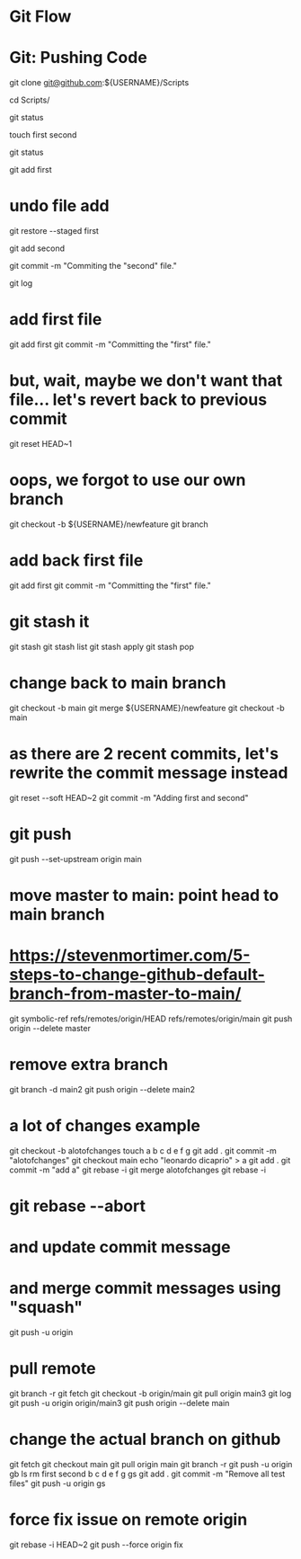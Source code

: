 # Git Flow

# Git: Pushing Code

git clone git@github.com:${USERNAME}/Scripts

cd Scripts/

git status

touch first second

git status

git add first 

# undo file add
git restore --staged first

git add second

git commit -m "Commiting the \"second\" file."

git log

# add first file
git add first
git commit -m "Committing the \"first\" file."

# but, wait, maybe we don't want that file... let's revert back to previous commit
git reset HEAD~1

# oops, we forgot to use our own branch
git checkout -b ${USERNAME}/newfeature
git branch

# add back first file
git add first
git commit -m "Committing the \"first\" file."

# git stash it
git stash
git stash list
git stash apply
git stash pop

# change back to main branch
git checkout -b main
git merge ${USERNAME}/newfeature
git checkout -b main

# as there are 2 recent commits, let's rewrite the commit message instead
git reset --soft HEAD~2
git commit -m "Adding first and second"

# git push
git push --set-upstream origin main

# move master to main: point head to main branch
# https://stevenmortimer.com/5-steps-to-change-github-default-branch-from-master-to-main/
git symbolic-ref refs/remotes/origin/HEAD refs/remotes/origin/main
git push origin --delete master

# remove extra branch
git branch -d main2
git push origin --delete main2


# a lot of changes example
git checkout -b alotofchanges
touch a b c d e f g
git add .
git commit -m "alotofchanges"
git checkout main
echo "leonardo dicaprio" > a
git add .
git commit -m "add a"
git rebase -i
git merge alotofchanges
git rebase -i
# git rebase --abort 
# and update commit message
# and merge commit messages using "squash"
git push -u origin



# pull remote
git branch -r
git fetch
git checkout -b origin/main
git pull origin main3
git log
git push -u origin origin/main3
git push origin --delete main

# change the actual branch on github
git fetch
git checkout main
git pull origin main
git branch -r
git push -u origin
gb
ls
rm first second b c d e f g
gs
git add . 
git commit -m "Remove all test files"
git push -u origin
gs

# force fix issue on remote origin
git rebase -i HEAD~2
git push --force origin fix
